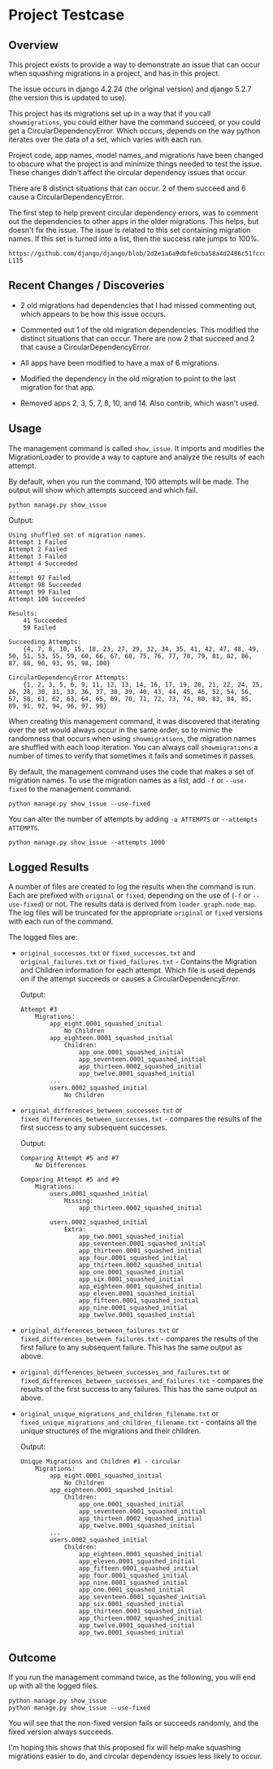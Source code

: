 # Project Testcase

## Overview

This project exists to provide a way to demonstrate an issue that can occur when squashing migrations in a project, and has in this project.

The issue occurs in django 4.2.24 (the original version) and django 5.2.7 (the version this is updated to use).

This project has its migrations set up in a way that if you call `showmigrations`, you could either have the command succeed, or you could get a CircularDependencyError.  Which occurs, depends on the way python iterates over the data of a set, which varies with each run.

Project code, app names, model names, and migrations have been changed to obscure what the project is and minimize things needed to test the issue.  These changes didn't affect the circular dependency issues that occur.

There are 8 distinct situations that can occur.  2 of them succeed and 6 cause a CircularDependencyError.


The first step to help prevent circular dependency errors, was to comment out the dependencies to other apps in the older migrations.  This helps, but doesn't fix the issue.  The issue is related to this set containing migration names.  If this set is turned into a list, then the success rate jumps to 100%.

    https://github.com/django/django/blob/2d2e1a6a9dbfe0cba58a4d2486c51fccdb501d55/django/db/migrations/loader.py#L111-L115


## Recent Changes / Discoveries

* 2 old migrations had dependencies that I had missed commenting out, which appears to be how this issue occurs.

* Commented out 1 of the old migration dependencies.  This modified the distinct situations that can occur.  There are now 2 that succeed and 2 that cause a CircularDependencyError.

* All apps have been modified to have a max of 6 migrations.

* Modified the dependency in the old migration to point to the last migration for that app.

* Removed apps 2, 3, 5, 7, 8, 10, and 14.  Also contrib, which wasn't used.


## Usage

The management command is called `show_issue`.  It imports and modifies the MigrationLoader to provide a way to capture and analyze the results of each attempt.

By default, when you run the command, 100 attempts will be made.  The output will show which attempts succeed and which fail.

```shell
python manage.py show_issue
```

Output:

```
Using shuffled set of migration names.
Attempt 1 Failed
Attempt 2 Failed
Attempt 3 Failed
Attempt 4 Succeeded
...
Attempt 97 Failed
Attempt 98 Succeeded
Attempt 99 Failed
Attempt 100 Succeeded

Results:
    41 Succeeded
    59 Failed
    
Succeeding Attempts:
    {4, 7, 8, 10, 15, 18, 23, 27, 29, 32, 34, 35, 41, 42, 47, 48, 49, 50, 51, 53, 55, 59, 60, 66, 67, 68, 75, 76, 77, 78, 79, 81, 82, 86, 87, 88, 90, 93, 95, 98, 100}

CircularDependencyError Attempts:
    {1, 2, 3, 5, 6, 9, 11, 12, 13, 14, 16, 17, 19, 20, 21, 22, 24, 25, 26, 28, 30, 31, 33, 36, 37, 38, 39, 40, 43, 44, 45, 46, 52, 54, 56, 57, 58, 61, 62, 63, 64, 65, 69, 70, 71, 72, 73, 74, 80, 83, 84, 85, 89, 91, 92, 94, 96, 97, 99}
```

When creating this management command, it was discovered that iterating over the set would always occur in the same order, so to mimic the randomness that occurs when using `showmigrations`, the migration names are shuffled with each loop iteration.  You can always call `showmigrations` a number of times to verify that sometimes it fails and sometimes it passes.

By default, the management command uses the code that makes a set of migration names.  To use the migration names as a list, add `-f` or `--use-fixed` to the management command.

```shell
python manage.py show_issue --use-fixed
```

You can alter the number of attempts by adding `-a ATTEMPTS` or `--attempts ATTEMPTS`.

```shell
python manage.py show_issue --attempts 1000
```

## Logged Results

A number of files are created to log the results when the command is run.  Each are prefixed with `original` or `fixed`, depending on the use of (`-f` or `--use-fixed`) or not.  The results data is derived from `loader.graph.node_map`.  The log files will be truncated for the appropriate `original` or `fixed` versions with each run of the command.

The logged files are:

* `original_successes.txt` or `fixed_successes.txt` and `original_failures.txt` or `fixed_failures.txt` - Contains the Migration and Children information for each attempt.  Which file is used depends on if the attempt succeeds or causes a CircularDependencyError.

    Output:
    ```
    Attempt #3
        Migrations:
            app_eight.0001_squashed_initial
                No Children
            app_eighteen.0001_squashed_initial
                Children:
                    app_one.0001_squashed_initial
                    app_seventeen.0001_squashed_initial
                    app_thirteen.0002_squashed_initial
                    app_twelve.0001_squashed_initial
            ...
            users.0002_squashed_initial
                No Children
    ```

* `original_differences_between_successes.txt` or `fixed_differences_between_successes.txt` - compares the results of the first success to any subsequent successes.

    Output:
    ```
    Comparing Attempt #5 and #7
        No Differences
    
    Comparing Attempt #5 and #9
        Migrations:
            users.0001_squashed_initial
                Missing:
                    app_thirteen.0002_squashed_initial
    
            users.0002_squashed_initial
                Extra:
                    app_two.0001_squashed_initial
                    app_seventeen.0001_squashed_initial
                    app_thirteen.0001_squashed_initial
                    app_four.0001_squashed_initial
                    app_thirteen.0002_squashed_initial
                    app_one.0001_squashed_initial
                    app_six.0001_squashed_initial
                    app_eighteen.0001_squashed_initial
                    app_eleven.0001_squashed_initial
                    app_fifteen.0001_squashed_initial
                    app_nine.0001_squashed_initial
                    app_twelve.0001_squashed_initial
    ```

* `original_differences_between_failures.txt` or `fixed_differences_between_failures.txt` - compares the results of the first failure to any subsequent failure.  This has the same output as above.

* `original_differences_between_successes_and_failures.txt` or `fixed_differences_between_successes_and_failures.txt` - compares the results of the first success to any failures.  This has the same output as above.

* `original_unique_migrations_and_children_filename.txt` or `fixed_unique_migrations_and_children_filename.txt` - contains all the unique structures of the migrations and their children.

    Output:
    ```
    Unique Migrations and Children #1 - circular
        Migrations:
            app_eight.0001_squashed_initial
                No Children
            app_eighteen.0001_squashed_initial
                Children:
                    app_one.0001_squashed_initial
                    app_seventeen.0001_squashed_initial
                    app_thirteen.0002_squashed_initial
                    app_twelve.0001_squashed_initial
            ...
            users.0002_squashed_initial
                Children:
                    app_eighteen.0001_squashed_initial
                    app_eleven.0001_squashed_initial
                    app_fifteen.0001_squashed_initial
                    app_four.0001_squashed_initial
                    app_nine.0001_squashed_initial
                    app_one.0001_squashed_initial
                    app_seventeen.0001_squashed_initial
                    app_six.0001_squashed_initial
                    app_thirteen.0001_squashed_initial
                    app_thirteen.0002_squashed_initial
                    app_twelve.0001_squashed_initial
                    app_two.0001_squashed_initial
    ```

## Outcome

If you run the management command twice, as the following, you will end up with all the logged files.

```shell
python manage.py show_issue
python manage.py show_issue --use-fixed
```

You will see that the non-fixed version fails or succeeds randomly, and the fixed version always succeeds.

I'm hoping this shows that this proposed fix will help make squashing migrations easier to do, and circular dependency issues less likely to occur.
